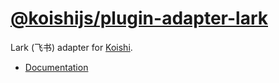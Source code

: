 # [@koishijs/plugin-adapter-lark](https://koishi.chat/plugins/adapter/lark.html)

Lark (飞书) adapter for [Koishi](https://koishi.chat).

- [Documentation](https://koishi.chat/plugins/adapter/lark.html)
